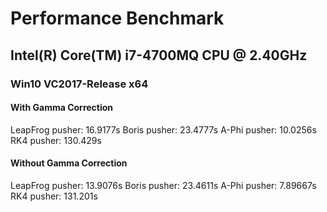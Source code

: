 #    Performance Benchmark

##   Intel(R) Core(TM) i7-4700MQ CPU @ 2.40GHz
###  Win10 VC2017-Release x64
#### With Gamma Correction
LeapFrog pusher: 16.9177s
Boris pusher: 23.4777s
A-Phi pusher: 10.0256s
RK4 pusher: 130.429s
#### Without Gamma Correction
LeapFrog pusher: 13.9076s
Boris pusher: 23.4611s
A-Phi pusher: 7.89667s
RK4 pusher: 131.201s
